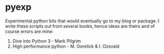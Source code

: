 # pyexp
Experimental python bits that would eventually go to my blog or package.
I write these scripts out from several books, hence ideas are theirs and of course errors are mine:
  1. Dive into Python 3 - Mark Pilgrim
  2. High performance python - M. Gorelick & I. Ozsvald
